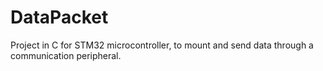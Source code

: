 # DataPacket
Project in C for STM32 microcontroller, to mount and send data through a communication peripheral.
